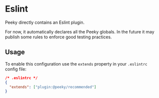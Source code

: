 # Eslint

Peeky directly contains an Eslint plugin.

For now, it automatically declares all the Peeky globals.
In the future it may publish some rules to enforce good testing practices. 

## Usage

To enable this configuration use the `extends` property in your `.eslintrc`
config file:

```json
/* .eslintrc */
{
  "extends": ["plugin:@peeky/recommended"]
}
```
